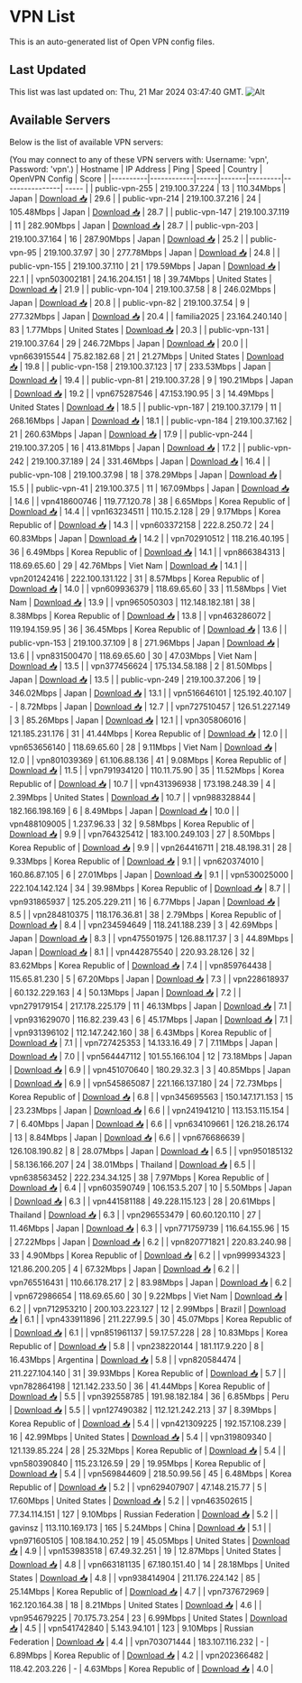 # VPN List

This is an auto-generated list of Open VPN config files.

## Last Updated

This list was last updated on: Thu, 21 Mar 2024 03:47:40 GMT.
![Alt](https://repobeats.axiom.co/api/embed/186b98318ef1479477931607c1ad7d823f12451f.svg "Repobeats analytics image")

## Available Servers

Below is the list of available VPN servers:

(You may connect to any of these VPN servers with: Username: 'vpn', Password: 'vpn'.)
| Hostname | IP Address | Ping | Speed | Country | OpenVPN Config | Score |
|----------|------------|------|-------|---------|----------------| ----- |
| public-vpn-255 | 219.100.37.224 | 13 | 110.34Mbps | Japan | [Download 📥](./configs/server_0_JP.ovpn) | 29.6 |
| public-vpn-214 | 219.100.37.216 | 24 | 105.48Mbps | Japan | [Download 📥](./configs/server_1_JP.ovpn) | 28.7 |
| public-vpn-147 | 219.100.37.119 | 11 | 282.90Mbps | Japan | [Download 📥](./configs/server_2_JP.ovpn) | 28.7 |
| public-vpn-203 | 219.100.37.164 | 16 | 287.90Mbps | Japan | [Download 📥](./configs/server_3_JP.ovpn) | 25.2 |
| public-vpn-95 | 219.100.37.97 | 30 | 277.78Mbps | Japan | [Download 📥](./configs/server_4_JP.ovpn) | 24.8 |
| public-vpn-155 | 219.100.37.110 | 21 | 179.59Mbps | Japan | [Download 📥](./configs/server_5_JP.ovpn) | 22.1 |
| vpn503002181 | 24.16.204.151 | 18 | 39.74Mbps | United States | [Download 📥](./configs/server_6_US.ovpn) | 21.9 |
| public-vpn-104 | 219.100.37.58 | 8 | 246.02Mbps | Japan | [Download 📥](./configs/server_7_JP.ovpn) | 20.8 |
| public-vpn-82 | 219.100.37.54 | 9 | 277.32Mbps | Japan | [Download 📥](./configs/server_8_JP.ovpn) | 20.4 |
| familia2025 | 23.164.240.140 | 83 | 1.77Mbps | United States | [Download 📥](./configs/server_9_US.ovpn) | 20.3 |
| public-vpn-131 | 219.100.37.64 | 29 | 246.72Mbps | Japan | [Download 📥](./configs/server_10_JP.ovpn) | 20.0 |
| vpn663915544 | 75.82.182.68 | 21 | 21.27Mbps | United States | [Download 📥](./configs/server_11_US.ovpn) | 19.8 |
| public-vpn-158 | 219.100.37.123 | 17 | 233.53Mbps | Japan | [Download 📥](./configs/server_12_JP.ovpn) | 19.4 |
| public-vpn-81 | 219.100.37.28 | 9 | 190.21Mbps | Japan | [Download 📥](./configs/server_13_JP.ovpn) | 19.2 |
| vpn675287546 | 47.153.190.95 | 3 | 14.49Mbps | United States | [Download 📥](./configs/server_14_US.ovpn) | 18.5 |
| public-vpn-187 | 219.100.37.179 | 11 | 268.16Mbps | Japan | [Download 📥](./configs/server_15_JP.ovpn) | 18.1 |
| public-vpn-184 | 219.100.37.162 | 21 | 260.63Mbps | Japan | [Download 📥](./configs/server_16_JP.ovpn) | 17.9 |
| public-vpn-244 | 219.100.37.205 | 16 | 413.81Mbps | Japan | [Download 📥](./configs/server_17_JP.ovpn) | 17.2 |
| public-vpn-242 | 219.100.37.189 | 24 | 331.46Mbps | Japan | [Download 📥](./configs/server_18_JP.ovpn) | 16.4 |
| public-vpn-108 | 219.100.37.98 | 18 | 378.29Mbps | Japan | [Download 📥](./configs/server_19_JP.ovpn) | 15.5 |
| public-vpn-41 | 219.100.37.5 | 11 | 167.09Mbps | Japan | [Download 📥](./configs/server_20_JP.ovpn) | 14.6 |
| vpn418600746 | 119.77.120.78 | 38 | 6.65Mbps | Korea Republic of | [Download 📥](./configs/server_21_KR.ovpn) | 14.4 |
| vpn163234511 | 110.15.2.128 | 29 | 9.17Mbps | Korea Republic of | [Download 📥](./configs/server_22_KR.ovpn) | 14.3 |
| vpn603372158 | 222.8.250.72 | 24 | 60.83Mbps | Japan | [Download 📥](./configs/server_23_JP.ovpn) | 14.2 |
| vpn702910512 | 118.216.40.195 | 36 | 6.49Mbps | Korea Republic of | [Download 📥](./configs/server_24_KR.ovpn) | 14.1 |
| vpn866384313 | 118.69.65.60 | 29 | 42.76Mbps | Viet Nam | [Download 📥](./configs/server_25_VN.ovpn) | 14.1 |
| vpn201242416 | 222.100.131.122 | 31 | 8.57Mbps | Korea Republic of | [Download 📥](./configs/server_26_KR.ovpn) | 14.0 |
| vpn609936379 | 118.69.65.60 | 33 | 11.58Mbps | Viet Nam | [Download 📥](./configs/server_27_VN.ovpn) | 13.9 |
| vpn965050303 | 112.148.182.181 | 38 | 8.38Mbps | Korea Republic of | [Download 📥](./configs/server_28_KR.ovpn) | 13.8 |
| vpn463286072 | 119.194.159.95 | 36 | 36.45Mbps | Korea Republic of | [Download 📥](./configs/server_29_KR.ovpn) | 13.6 |
| public-vpn-153 | 219.100.37.109 | 8 | 271.96Mbps | Japan | [Download 📥](./configs/server_30_JP.ovpn) | 13.6 |
| vpn831500470 | 118.69.65.60 | 30 | 47.03Mbps | Viet Nam | [Download 📥](./configs/server_31_VN.ovpn) | 13.5 |
| vpn377456624 | 175.134.58.188 | 2 | 81.50Mbps | Japan | [Download 📥](./configs/server_32_JP.ovpn) | 13.5 |
| public-vpn-249 | 219.100.37.206 | 19 | 346.02Mbps | Japan | [Download 📥](./configs/server_33_JP.ovpn) | 13.1 |
| vpn516646101 | 125.192.40.107 | - | 8.72Mbps | Japan | [Download 📥](./configs/server_34_JP.ovpn) | 12.7 |
| vpn727510457 | 126.51.227.149 | 3 | 85.26Mbps | Japan | [Download 📥](./configs/server_35_JP.ovpn) | 12.1 |
| vpn305806016 | 121.185.231.176 | 31 | 41.44Mbps | Korea Republic of | [Download 📥](./configs/server_36_KR.ovpn) | 12.0 |
| vpn653656140 | 118.69.65.60 | 28 | 9.11Mbps | Viet Nam | [Download 📥](./configs/server_37_VN.ovpn) | 12.0 |
| vpn801039369 | 61.106.88.136 | 41 | 9.08Mbps | Korea Republic of | [Download 📥](./configs/server_38_KR.ovpn) | 11.5 |
| vpn791934120 | 110.11.75.90 | 35 | 11.52Mbps | Korea Republic of | [Download 📥](./configs/server_39_KR.ovpn) | 10.7 |
| vpn431396938 | 173.198.248.39 | 4 | 2.39Mbps | United States | [Download 📥](./configs/server_40_US.ovpn) | 10.7 |
| vpn988328844 | 182.166.198.169 | 6 | 8.49Mbps | Japan | [Download 📥](./configs/server_41_JP.ovpn) | 10.0 |
| vpn488109005 | 1.237.96.33 | 32 | 9.58Mbps | Korea Republic of | [Download 📥](./configs/server_42_KR.ovpn) | 9.9 |
| vpn764325412 | 183.100.249.103 | 27 | 8.50Mbps | Korea Republic of | [Download 📥](./configs/server_43_KR.ovpn) | 9.9 |
| vpn264416711 | 218.48.198.31 | 28 | 9.33Mbps | Korea Republic of | [Download 📥](./configs/server_44_KR.ovpn) | 9.1 |
| vpn620374010 | 160.86.87.105 | 6 | 27.01Mbps | Japan | [Download 📥](./configs/server_45_JP.ovpn) | 9.1 |
| vpn530025000 | 222.104.142.124 | 34 | 39.98Mbps | Korea Republic of | [Download 📥](./configs/server_46_KR.ovpn) | 8.7 |
| vpn931865937 | 125.205.229.211 | 16 | 6.77Mbps | Japan | [Download 📥](./configs/server_47_JP.ovpn) | 8.5 |
| vpn284810375 | 118.176.36.81 | 38 | 2.79Mbps | Korea Republic of | [Download 📥](./configs/server_48_KR.ovpn) | 8.4 |
| vpn234594649 | 118.241.188.239 | 3 | 42.69Mbps | Japan | [Download 📥](./configs/server_49_JP.ovpn) | 8.3 |
| vpn475501975 | 126.88.117.37 | 3 | 44.89Mbps | Japan | [Download 📥](./configs/server_50_JP.ovpn) | 8.1 |
| vpn442875540 | 220.93.28.126 | 32 | 83.62Mbps | Korea Republic of | [Download 📥](./configs/server_51_KR.ovpn) | 7.4 |
| vpn859764438 | 115.65.81.230 | 5 | 67.20Mbps | Japan | [Download 📥](./configs/server_52_JP.ovpn) | 7.3 |
| vpn228618937 | 60.132.229.163 | 4 | 50.13Mbps | Japan | [Download 📥](./configs/server_53_JP.ovpn) | 7.2 |
| vpn279179154 | 217.178.225.179 | 11 | 46.13Mbps | Japan | [Download 📥](./configs/server_54_JP.ovpn) | 7.1 |
| vpn931629070 | 116.82.239.43 | 6 | 45.17Mbps | Japan | [Download 📥](./configs/server_55_JP.ovpn) | 7.1 |
| vpn931396102 | 112.147.242.160 | 38 | 6.43Mbps | Korea Republic of | [Download 📥](./configs/server_56_KR.ovpn) | 7.1 |
| vpn727425353 | 14.133.16.49 | 7 | 7.11Mbps | Japan | [Download 📥](./configs/server_57_JP.ovpn) | 7.0 |
| vpn564447112 | 101.55.166.104 | 12 | 73.18Mbps | Japan | [Download 📥](./configs/server_58_JP.ovpn) | 6.9 |
| vpn451070640 | 180.29.32.3 | 3 | 40.85Mbps | Japan | [Download 📥](./configs/server_59_JP.ovpn) | 6.9 |
| vpn545865087 | 221.166.137.180 | 24 | 72.73Mbps | Korea Republic of | [Download 📥](./configs/server_60_KR.ovpn) | 6.8 |
| vpn345695563 | 150.147.171.153 | 15 | 23.23Mbps | Japan | [Download 📥](./configs/server_61_JP.ovpn) | 6.6 |
| vpn241941210 | 113.153.115.154 | 7 | 6.40Mbps | Japan | [Download 📥](./configs/server_62_JP.ovpn) | 6.6 |
| vpn634109661 | 126.218.26.174 | 13 | 8.84Mbps | Japan | [Download 📥](./configs/server_63_JP.ovpn) | 6.6 |
| vpn676686639 | 126.108.190.82 | 8 | 28.07Mbps | Japan | [Download 📥](./configs/server_64_JP.ovpn) | 6.5 |
| vpn950185132 | 58.136.166.207 | 24 | 38.01Mbps | Thailand | [Download 📥](./configs/server_65_TH.ovpn) | 6.5 |
| vpn638563452 | 222.234.34.125 | 38 | 7.97Mbps | Korea Republic of | [Download 📥](./configs/server_66_KR.ovpn) | 6.4 |
| vpn603590749 | 106.153.5.207 | 10 | 5.50Mbps | Japan | [Download 📥](./configs/server_67_JP.ovpn) | 6.3 |
| vpn441581188 | 49.228.115.123 | 28 | 20.61Mbps | Thailand | [Download 📥](./configs/server_68_TH.ovpn) | 6.3 |
| vpn296553479 | 60.60.120.110 | 27 | 11.46Mbps | Japan | [Download 📥](./configs/server_69_JP.ovpn) | 6.3 |
| vpn771759739 | 116.64.155.96 | 15 | 27.22Mbps | Japan | [Download 📥](./configs/server_70_JP.ovpn) | 6.2 |
| vpn820771821 | 220.83.240.98 | 33 | 4.90Mbps | Korea Republic of | [Download 📥](./configs/server_71_KR.ovpn) | 6.2 |
| vpn999934323 | 121.86.200.205 | 4 | 67.32Mbps | Japan | [Download 📥](./configs/server_72_JP.ovpn) | 6.2 |
| vpn765516431 | 110.66.178.217 | 2 | 83.98Mbps | Japan | [Download 📥](./configs/server_73_JP.ovpn) | 6.2 |
| vpn672986654 | 118.69.65.60 | 30 | 9.22Mbps | Viet Nam | [Download 📥](./configs/server_74_VN.ovpn) | 6.2 |
| vpn712953210 | 200.103.223.127 | 12 | 2.99Mbps | Brazil | [Download 📥](./configs/server_75_BR.ovpn) | 6.1 |
| vpn433911896 | 211.227.99.5 | 30 | 45.07Mbps | Korea Republic of | [Download 📥](./configs/server_76_KR.ovpn) | 6.1 |
| vpn851961137 | 59.17.57.228 | 28 | 10.83Mbps | Korea Republic of | [Download 📥](./configs/server_77_KR.ovpn) | 5.8 |
| vpn238220144 | 181.117.9.220 | 8 | 16.43Mbps | Argentina | [Download 📥](./configs/server_78_AR.ovpn) | 5.8 |
| vpn820584474 | 211.227.104.140 | 31 | 39.93Mbps | Korea Republic of | [Download 📥](./configs/server_79_KR.ovpn) | 5.7 |
| vpn782864198 | 121.142.233.50 | 36 | 41.44Mbps | Korea Republic of | [Download 📥](./configs/server_80_KR.ovpn) | 5.5 |
| vpn392558785 | 191.98.182.184 | 36 | 6.85Mbps | Peru | [Download 📥](./configs/server_81_PE.ovpn) | 5.5 |
| vpn127490382 | 112.121.242.213 | 37 | 8.39Mbps | Korea Republic of | [Download 📥](./configs/server_82_KR.ovpn) | 5.4 |
| vpn421309225 | 192.157.108.239 | 16 | 42.99Mbps | United States | [Download 📥](./configs/server_83_US.ovpn) | 5.4 |
| vpn319809340 | 121.139.85.224 | 28 | 25.32Mbps | Korea Republic of | [Download 📥](./configs/server_84_KR.ovpn) | 5.4 |
| vpn580390840 | 115.23.126.59 | 29 | 19.95Mbps | Korea Republic of | [Download 📥](./configs/server_85_KR.ovpn) | 5.4 |
| vpn569844609 | 218.50.99.56 | 45 | 6.48Mbps | Korea Republic of | [Download 📥](./configs/server_86_KR.ovpn) | 5.2 |
| vpn629407907 | 47.148.215.77 | 5 | 17.60Mbps | United States | [Download 📥](./configs/server_87_US.ovpn) | 5.2 |
| vpn463502615 | 77.34.114.151 | 127 | 9.10Mbps | Russian Federation | [Download 📥](./configs/server_88_RU.ovpn) | 5.2 |
| gavinsz | 113.110.169.173 | 165 | 5.24Mbps | China | [Download 📥](./configs/server_89_CN.ovpn) | 5.1 |
| vpn971605105 | 108.184.10.252 | 19 | 45.05Mbps | United States | [Download 📥](./configs/server_90_US.ovpn) | 4.9 |
| vpn153983518 | 67.49.32.251 | 19 | 12.87Mbps | United States | [Download 📥](./configs/server_91_US.ovpn) | 4.8 |
| vpn663181135 | 67.180.151.40 | 14 | 28.18Mbps | United States | [Download 📥](./configs/server_92_US.ovpn) | 4.8 |
| vpn938414904 | 211.176.224.142 | 85 | 25.14Mbps | Korea Republic of | [Download 📥](./configs/server_93_KR.ovpn) | 4.7 |
| vpn737672969 | 162.120.164.38 | 18 | 8.21Mbps | United States | [Download 📥](./configs/server_94_US.ovpn) | 4.6 |
| vpn954679225 | 70.175.73.254 | 23 | 6.99Mbps | United States | [Download 📥](./configs/server_95_US.ovpn) | 4.5 |
| vpn541742840 | 5.143.94.101 | 123 | 9.10Mbps | Russian Federation | [Download 📥](./configs/server_96_RU.ovpn) | 4.4 |
| vpn703071444 | 183.107.116.232 | - | 6.89Mbps | Korea Republic of | [Download 📥](./configs/server_97_KR.ovpn) | 4.2 |
| vpn202366482 | 118.42.203.226 | - | 4.63Mbps | Korea Republic of | [Download 📥](./configs/server_98_KR.ovpn) | 4.0 |
